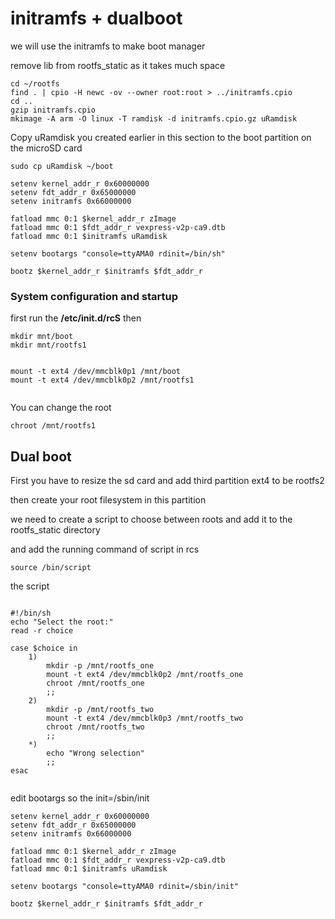 # initramfs + dualboot

we will use the initramfs to make boot manager 

remove lib from rootfs_static as it takes much space 

```
cd ~/rootfs
find . | cpio -H newc -ov --owner root:root > ../initramfs.cpio
cd ..
gzip initramfs.cpio
mkimage -A arm -O linux -T ramdisk -d initramfs.cpio.gz uRamdisk
```

Copy uRamdisk you created earlier in this section to the boot partition on the microSD card
```
sudo cp uRamdisk ~/boot

```

```
setenv kernel_addr_r 0x60000000
setenv fdt_addr_r 0x65000000
setenv initramfs 0x66000000

fatload mmc 0:1 $kernel_addr_r zImage
fatload mmc 0:1 $fdt_addr_r vexpress-v2p-ca9.dtb
fatload mmc 0:1 $initramfs uRamdisk

setenv bootargs "console=ttyAMA0 rdinit=/bin/sh"

bootz $kernel_addr_r $initramfs $fdt_addr_r
```

### System configuration and startup

first run the **/etc/init.d/rcS** then 

```
mkdir mnt/boot
mkdir mnt/rootfs1


mount -t ext4 /dev/mmcblk0p1 /mnt/boot
mount -t ext4 /dev/mmcblk0p2 /mnt/rootfs1


```
You can change the root 

```
chroot /mnt/rootfs1 
```

## Dual boot 

First you have to resize the sd card and add third partition ext4 to be rootfs2

then create your root filesystem in this partition 

we need to create a script to choose between roots and add it to the rootfs_static directory 

and add the running command of script in rcs 

```
source /bin/script
```

the script 

```

#!/bin/sh
echo "Select the root:"
read -r choice

case $choice in
    1)
        mkdir -p /mnt/rootfs_one
        mount -t ext4 /dev/mmcblk0p2 /mnt/rootfs_one
        chroot /mnt/rootfs_one
        ;;
    2)
        mkdir -p /mnt/rootfs_two
        mount -t ext4 /dev/mmcblk0p3 /mnt/rootfs_two
        chroot /mnt/rootfs_two
        ;;
    *)
        echo "Wrong selection"
        ;;
esac


```
edit bootargs so the init=/sbin/init  

```
setenv kernel_addr_r 0x60000000
setenv fdt_addr_r 0x65000000
setenv initramfs 0x66000000

fatload mmc 0:1 $kernel_addr_r zImage
fatload mmc 0:1 $fdt_addr_r vexpress-v2p-ca9.dtb
fatload mmc 0:1 $initramfs uRamdisk

setenv bootargs "console=ttyAMA0 rdinit=/sbin/init"

bootz $kernel_addr_r $initramfs $fdt_addr_r

```

